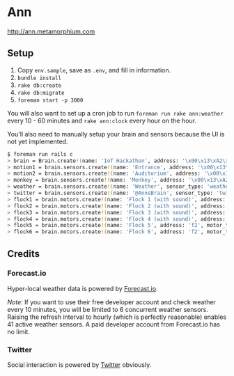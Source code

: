 # Ann

http://ann.metamorphium.com

## Setup

1. Copy `env.sample`, save as `.env`, and fill in information.
2. `bundle install`
3. `rake db:create`
4. `rake db:migrate`
5. `foreman start -p 3000`

You will also want to set up a cron job to run `foreman run rake ann:weather` every 10 - 60 minutes and `rake ann:clock` every hour on the hour.

You'll also need to manually setup your brain and sensors because the UI is not yet implemented.

```bash
$ foreman run rails c
> brain = Brain.create!(name: 'IoT Hackathon', address: '\x00\x13\xA2\x00\x40\x68\x2F\xB6')
> motion1 = brain.sensors.create!(name: 'Entrance', address: '\x00\x13\xA2\x00\x40\x68\x2F\xC0', sensor_type: 'motion') # orange cable
> motion2 = brain.sensors.create!(name: 'Auditorium', address: '\x00\x13\xA2\x00\x40\x60\xCE\x3B', sensor_type: 'motion') # red cable
> monkey = brain.sensors.create!(name: 'Monkey', address: '\x00\x13\xA2\x00\x40\x68\x2E\x8C', sensor_type: 'monkey')
> weather = brain.sensors.create!(name: 'Weather', sensor_type: 'weather')
> twitter = brain.sensors.create!(name: '@AnnsBrain', sensor_type: 'twitter')
> flock1 = brain.motors.create!(name: 'Flock 1 (with sound)', address: '\x00\x13\xA2\x00\x40\x68\x2E\xA4', motor_type: 'flock', personality: 'Weather')
> flock2 = brain.motors.create!(name: 'Flock 2 (with sound)', address: 'f2', motor_type: 'flock', personality: 'Monkey')
> flock3 = brain.motors.create!(name: 'Flock 3 (with sound)', address: 'f2', motor_type: 'flock', personality: 'Social')
> flock4 = brain.motors.create!(name: 'Flock 4 (with sound)', address: 'f2', motor_type: 'flock', personality: 'Motion')
> flock5 = brain.motors.create!(name: 'Flock 5', address: 'f2', motor_type: 'flock', personality: 'Api')
> flock6 = brain.motors.create!(name: 'Flock 6', address: 'f2', motor_type: 'flock', personality: 'Random')
```

## Credits

### Forecast.io

Hyper-local weather data is powered by [Forecast.io](http://forecast.io/).

*Note:* If you want to use their free developer account and check weather every 10 minutes, you will be limited to 6 concurrent weather sensors. Raising the refresh interval to hourly (which is perfectly reasonable) enables 41 active weather sensors. A paid developer account from Forecast.io has no limit.

### Twitter

Social interaction is powered by [Twitter](http://twitter.com) obviously.
